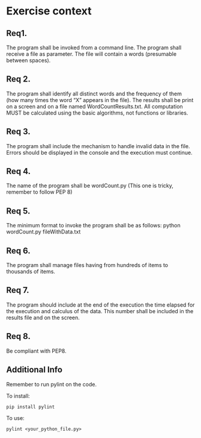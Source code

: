 # Exercise context

## Req1. 
The program shall be invoked from a
command line. The program shall receive a
file as parameter. The file will contain a
words (presumable between spaces).

## Req 2. 
The program shall identify all
distinct words and the frequency of them
(how many times the word “X” appears in
the file). The results shall be print on a
screen and on a file named
WordCountResults.txt.
All computation MUST be calculated using
the basic algorithms, not functions or
libraries.

## Req 3. 
The program shall include the
mechanism to handle invalid data in the
file. Errors should be displayed in the
console and the execution must continue.

## Req 4. 
The name of the program shall be
wordCount.py (This one is tricky, remember to follow PEP 8)

## Req 5. 
The minimum format to invoke the
program shall be as follows:
python wordCount.py fileWithData.txt

## Req 6. 
The program shall manage files
having from hundreds of items to
thousands of items.

## Req 7. 
The program should include at the
end of the execution the time elapsed for
the execution and calculus of the data.
This number shall be included in the
results file and on the screen.

## Req 8. 
Be compliant with PEP8.

## Additional Info
Remember to run pylint on the code.

To install:
```
pip install pylint
```

To use:
```
pylint <your_python_file.py>
```